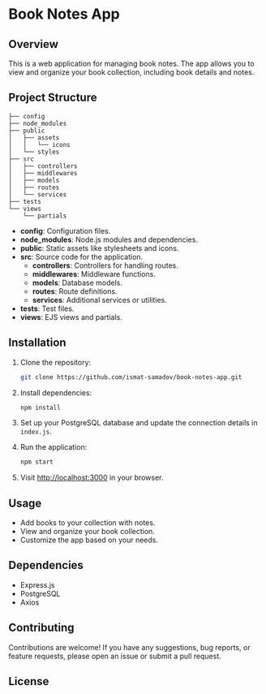 
# Book Notes App

## Overview

This is a web application for managing book notes. The app allows you to view and organize your book collection, including book details and notes.

## Project Structure

```
├── config
├── node_modules
├── public
│   ├── assets
│   │   └── icons
│   └── styles
├── src
│   ├── controllers
│   ├── middlewares
│   ├── models
│   ├── routes
│   └── services
├── tests
└── views
    └── partials
```

- **config**: Configuration files.
- **node_modules**: Node.js modules and dependencies.
- **public**: Static assets like stylesheets and icons.
- **src**: Source code for the application.
  - **controllers**: Controllers for handling routes.
  - **middlewares**: Middleware functions.
  - **models**: Database models.
  - **routes**: Route definitions.
  - **services**: Additional services or utilities.
- **tests**: Test files.
- **views**: EJS views and partials.

## Installation

1. Clone the repository:

   ```bash
   git clone https://github.com/ismat-samadov/book-notes-app.git
   ```

2. Install dependencies:

   ```bash
   npm install
   ```

3. Set up your PostgreSQL database and update the connection details in `index.js`.

4. Run the application:

   ```bash
   npm start
   ```

5. Visit [http://localhost:3000](http://localhost:3000) in your browser.

## Usage

- Add books to your collection with notes.
- View and organize your book collection.
- Customize the app based on your needs.

## Dependencies

- Express.js
- PostgreSQL
- Axios

## Contributing

Contributions are welcome! If you have any suggestions, bug reports, or feature requests, please open an issue or submit a pull request.

## License

<!-- This project is licensed under the [MIT License](LICENSE). -->
```

